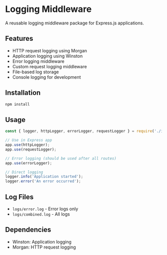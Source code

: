 # Logging Middleware

A reusable logging middleware package for Express.js applications.

## Features

- HTTP request logging using Morgan
- Application logging using Winston
- Error logging middleware
- Custom request logging middleware
- File-based log storage
- Console logging for development

## Installation

```bash
npm install
```

## Usage

```javascript
const { logger, httpLogger, errorLogger, requestLogger } = require('./index');

// Use in Express app
app.use(httpLogger);
app.use(requestLogger);

// Error logging (should be used after all routes)
app.use(errorLogger);

// Direct logging
logger.info('Application started');
logger.error('An error occurred');
```

## Log Files

- `logs/error.log` - Error logs only
- `logs/combined.log` - All logs

## Dependencies

- Winston: Application logging
- Morgan: HTTP request logging
